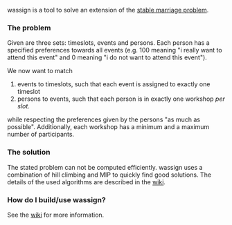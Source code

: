 wassign is a tool to solve an extension of the [stable marriage problem](https://en.wikipedia.org/wiki/Stable_marriage_problem).

### The problem

Given are three sets: timeslots, events and persons. Each person has a specified preferences towards all events (e.g. 100 meaning "i really want to attend this event" and 0 meaning "i do not want to attend this event").

We now want to match

1. events to timeslots, such that each event is assigned to exactly one timeslot
2. persons to events, such that each person is in exactly one workshop *per slot*.

while respecting the preferences given by the persons "as much as possible". Additionally, each workshop has a minimum and a maximum number of participants.

### The solution

The stated problem can not be computed efficiently. wassign uses a combination of hill climbing and MIP to quickly find good solutions. The details of the used algorithms are described in the [wiki](https://github.com/MaximilianAzendorf/wassign/wiki).

### How do I build/use wassign?

See the [wiki](https://github.com/MaximilianAzendorf/wassign/wiki) for more information.
